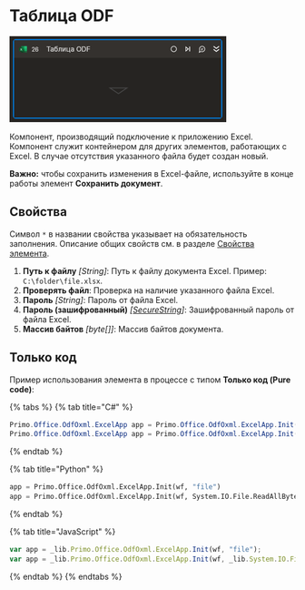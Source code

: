 # Таблица ODF

![](../../../../resources/activities/basic/odf/table/cropped-odftable.png)

Компонент, производящий подключение к приложению Excel. Компонент служит контейнером для других элементов, работающих с Excel.
В случае отсутствия указанного файла будет создан новый.

**Важно:** чтобы сохранить изменения в Excel-файле, используйте в конце работы элемент **Сохранить документ**.

## Свойства
Символ `*` в названии свойства указывает на обязательность заполнения. Описание общих свойств см. в разделе [Свойства элемента](https://docs.primo-rpa.ru/primo-rpa/primo-studio/process/elements#svoistva-elementa).

1. **Путь к файлу** *[String]*: Путь к файлу документа Excel. Пример: `C:\folder\file.xlsx`.
2. **Проверять файл**: Проверка на наличие указанного файла Excel. 
3. **Пароль** *[String]*: Пароль от файла Excel.
4. **Пароль (зашифрованный)** *[[SecureString](https://learn.microsoft.com/ru-ru/dotnet/api/system.security.securestring?view=net-8.0)]*: Зашифрованный пароль от файла Excel. 
5. **Массив байтов** *[byte\[]]*: Массив байтов документа.

## Только код

Пример использования элемента в процессе с типом **Только код (Pure code)**:

{% tabs %}
{% tab title="C#" %}
```csharp
Primo.Office.OdfOxml.ExcelApp app = Primo.Office.OdfOxml.ExcelApp.Init(wf, "file");
Primo.Office.OdfOxml.ExcelApp app = Primo.Office.OdfOxml.ExcelApp.Init(wf, System.IO.File.ReadAllBytes("file"));
```
{% endtab %}

{% tab title="Python" %}
```python
app = Primo.Office.OdfOxml.ExcelApp.Init(wf, "file")
app = Primo.Office.OdfOxml.ExcelApp.Init(wf, System.IO.File.ReadAllBytes("file"))
```
{% endtab %}

{% tab title="JavaScript" %}
```javascript
var app = _lib.Primo.Office.OdfOxml.ExcelApp.Init(wf, "file");
var app = _lib.Primo.Office.OdfOxml.ExcelApp.Init(wf, _lib.System.IO.File.ReadAllBytes("file"));
```
{% endtab %}
{% endtabs %}
